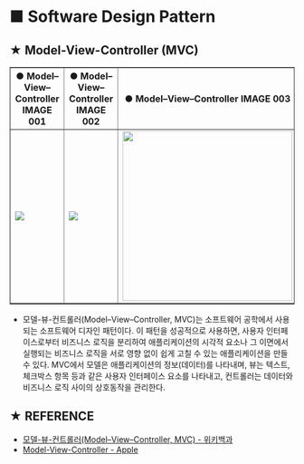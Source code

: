 # ■ Software Design Pattern

## ★ Model-View-Controller (MVC)

<p align="center">
  <table border="1">
    <tr>
      <th>● Model–View–Controller IMAGE 001</th>
      <th>● Model–View–Controller IMAGE 002</th>
      <th>● Model–View–Controller IMAGE 003</th>
    </tr>
    <tr>
      <td><img src="https://upload.wikimedia.org/wikipedia/commons/thumb/b/b5/ModelViewControllerDiagram2.svg/200px-ModelViewControllerDiagram2.svg.png" /></td>
      <td><img src="https://upload.wikimedia.org/wikipedia/commons/thumb/5/53/Router-MVC-DB.svg/300px-Router-MVC-DB.svg.png" /></td>
      <td><img src="https://developer.apple.com/library/archive/documentation/General/Conceptual/DevPedia-CocoaCore/Art/model_view_controller_2x.png" width="300" /></td>
    </tr>
  </table>
</p>

* 모델-뷰-컨트롤러(Model–View–Controller, MVC)는 소프트웨어 공학에서 사용되는 소프트웨어 디자인 패턴이다. 이 패턴을 성공적으로 사용하면, 사용자 인터페이스로부터 비즈니스 로직을 분리하여 애플리케이션의 시각적 요소나 그 이면에서 실행되는 비즈니스 로직을 서로 영향 없이 쉽게 고칠 수 있는 애플리케이션을 만들 수 있다. MVC에서 모델은 애플리케이션의 정보(데이터)를 나타내며, 뷰는 텍스트, 체크박스 항목 등과 같은 사용자 인터페이스 요소를 나타내고, 컨트롤러는 데이터와 비즈니스 로직 사이의 상호동작을 관리한다.

## ★ REFERENCE
* [모델-뷰-컨트롤러(Model–View–Controller, MVC) - 위키백과](https://ko.wikipedia.org/wiki/%EB%AA%A8%EB%8D%B8-%EB%B7%B0-%EC%BB%A8%ED%8A%B8%EB%A1%A4%EB%9F%AC)
* [Model-View-Controller - Apple](https://developer.apple.com/library/archive/documentation/General/Conceptual/DevPedia-CocoaCore/MVC.html)
